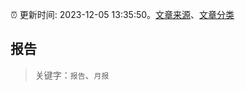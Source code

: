 :alarm_clock: 更新时间: 2023-12-05 13:35:50。[文章来源](/README.md)、[文章分类](/TAGS.md)

## 报告


> 关键字：`报告`、`月报`



